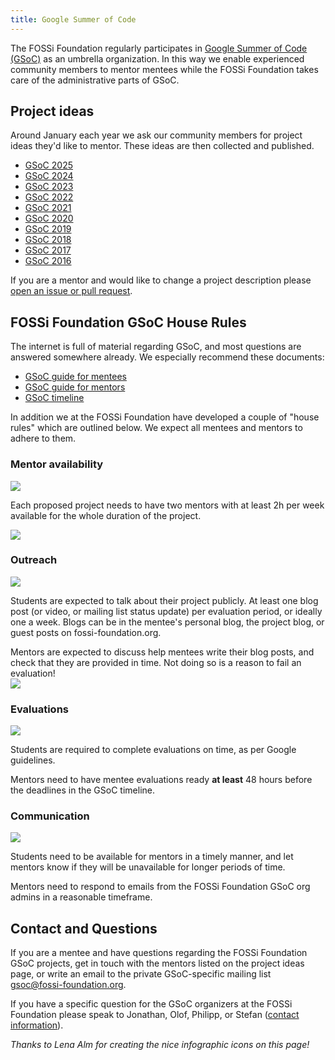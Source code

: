 ```yaml
---
title: Google Summer of Code
---
```


The FOSSi Foundation regularly participates in [Google Summer of Code (GSoC)](https://developers.google.com/open-source/gsoc/) as an umbrella organization.
In this way we enable experienced community members to mentor mentees while the FOSSi Foundation takes care of the administrative parts of GSoC.

## Project ideas

Around January each year we ask our community members for project ideas they'd like to mentor.
These ideas are then collected and published.

* [GSoC 2025](/gsoc/gsoc25-ideas)
* [GSoC 2024](/gsoc/gsoc24-ideas)
* [GSoC 2023](/gsoc/gsoc23-ideas)
* [GSoC 2022](/gsoc/gsoc22-ideas)
* [GSoC 2021](/gsoc/gsoc21-ideas)
* [GSoC 2020](/gsoc/gsoc20-ideas)
* [GSoC 2019](/gsoc/gsoc19-ideas)
* [GSoC 2018](/gsoc/gsoc18-ideas)
* [GSoC 2017](/gsoc/gsoc17-ideas)
* [GSoC 2016](/gsoc/gsoc16-ideas)

If you are a mentor and would like to change a project description please [open an issue or pull request](https://github.com/fossi-foundation/fossi-foundation.github.io).

## FOSSi Foundation GSoC House Rules

The internet is full of material regarding GSoC, and most questions are answered somewhere already.
We especially recommend these documents:

* [GSoC guide for mentees](https://google.github.io/gsocguides/student)
* [GSoC guide for mentors](https://google.github.io/gsocguides/mentor)
* [GSoC timeline](https://developers.google.com/open-source/gsoc/timeline)

In addition we at the FOSSi Foundation have developed a couple of "house rules" which are outlined below.
We expect all mentees and mentors to adhere to them.

### Mentor availability

<div class="flex flex-col tablet:flex-row">
  <div class="base-1/3 my-auto mx-auto">
    <img src="/gsoc/images/2_mentors.png" class="block max-w-full h-auto"/>
  </div>
  <div class="base-1/3">
    <p>
    Each proposed project needs to have two mentors with at least
    2h per week available for the whole duration of the project.
    </p>
  </div>
  <div class="base-1/3 my-auto mx-auto">
    <img src="/gsoc/images/2_hours.png" class="block max-w-full h-auto"/>
  </div>
</div>

### Outreach

<div class="flex flex-col tablet:flex-row gap-24">
  <div class="basis-1/3 my-auto mx-auto">
    <img src="/gsoc/images/blogpost.png" class="block max-w-full h-auto"/>
  </div>
  <div class="basis-2/3">
<p>
    Students are expected to talk about their project publicly.
    At least one blog post (or video, or mailing list status update) per evaluation period, or ideally one a week.
    Blogs can be in the mentee's personal blog, the project blog, or guest posts on fossi-foundation.org.</p>
  </div>
</div>
<div class="flex flex-col tablet:flex-row gap-24">
  <div class="basis-2/3">
    Mentors are expected to discuss help mentees write their blog posts, and check that they are provided in time.
    Not doing so is a reason to fail an evaluation!
  </div>
  <div class="basis-1/3 my-auto mx-auto">
    <img src="/gsoc/images/blogpost_mentors.png" class="block max-w-full h-auto"/>
  </div>
</div>

### Evaluations

<div class="flex flex-col tablet:flex-row gap-24">
  <div class="basis-1/3 my-auto mx-auto">
    <img src="/gsoc/images/eval.png" class="block max-w-full h-auto"/>
  </div>
  <div class="basis-2/3">
<p>
Students are required to complete evaluations on time, as per Google guidelines.
</p>

<p>
Mentors need to have mentee evaluations ready <b>at least</b> 48 hours before the deadlines in the GSoC timeline.
</p>
  </div>
</div>

### Communication

<div class="flex flex-col tablet:flex-row gap-24">
  <div class="basis-1/3 my-auto mx-auto">
    <img src="/gsoc/images/responsive.png" class="block max-w-full h-auto"/>
  </div>
  <div class="basis-2/3">
<p>Students need to be available for mentors in a timely manner, and let mentors know if they will be unavailable for longer periods of time.</p>

<p>Mentors need to respond to emails from the FOSSi Foundation GSoC org admins in a reasonable timeframe.</p>
  </div>
</div>



## Contact and Questions

If you are a mentee and have questions regarding the FOSSi Foundation GSoC projects, get in touch with the mentors listed on the project ideas page, or write an email to the private GSoC-specific mailing list [gsoc@fossi-foundation.org](mailto:gsoc@fossi-foundation.org).

If you have a specific question for the GSoC organizers at the FOSSi Foundation please speak to Jonathan, Olof, Philipp, or Stefan ([contact information](/about-us/core-team)).

*Thanks to Lena Alm for creating the nice infographic icons on this page!*
